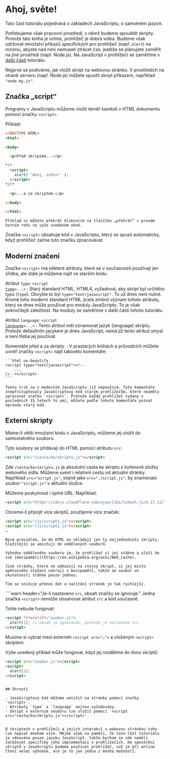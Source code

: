 # Ahoj, světe!

Tato část tutoriálu pojednává o základech JavaScriptu, o samotném jazyce.

Potřebujeme však pracovní prostředí, v němž budeme spouštět skripty. Protože tato kniha je online, prohlížeč je dobrá volba. Budeme však udržovat množství příkazů specifických pro prohlížeč (např. `alert`) na minimu, abyste nad nimi nemuseli ztrácet čas, jestliže se plánujete zaměřit na jiné prostředí (např. Node.js). Na JavaScript v prohlížeči se zaměříme v [další části](/ui) tutoriálu.

Nejprve se podíváme, jak vložit skript na webovou stránku. V prostředích na straně serveru (např. Node.js) můžete spustit skript příkazem, například `"node my.js"`.


## Značka „script“

Programy v JavaScriptu můžeme vložit téměř kamkoli v HTML dokumentu pomocí značky `<script>`.

Příklad:

```html run height=100
<!DOCTYPE HTML>
<html>

<body>

  <p>Před skriptem...</p>

*!*
  <script>
    alert( 'Ahoj, světe!' );
  </script>
*/!*

  <p>...a za skriptem.</p>

</body>

</html>
```

```online
Příklad si můžete přehrát kliknutím na tlačítko „přehrát“ v pravém horním rohu ve výše uvedeném okně.
```

Značka `<script>` obsahuje kód v JavaScriptu, který se spustí automaticky, když prohlížeč začne tuto značku zpracovávat.


## Moderní značení

Značka `<script>` má některé atributy, které se v současnosti používají jen zřídka, ale stále je můžeme najít ve starším kódu:

Atribut `type`: <code>&lt;script <u>type</u>=...&gt;</code>
: Starý standard HTML, HTML4, vyžadoval, aby skript byl určitého typu (`type`). Obvykle to byl `type="text/javascript"`. To už dnes není nutné. Kromě toho moderní standard HTML zcela změnil význam tohoto atributu, který se dnes může používat pro moduly JavaScriptu. To je však pokročilejší záležitost. Na moduly se zaměříme v další části tohoto tutoriálu.

Atribut `language`: <code>&lt;script <u>language</u>=...&gt;</code>
: Tento atribut měl oznamovat jazyk (language) skriptu. Protože defaultním jazykem je dnes JavaScript, nemá již tento atribut smysl a není třeba jej používat.

Komentáře před a za skripty.
: V prastarých knihách a průvodcích můžete uvnitř značky `<script>` najít takovéto komentáře:

    ```html no-beautify
    <script type="text/javascript"><!--
        ...
    //--></script>
    ```

    Tento trik se v moderním JavaScriptu již nepoužívá. Tyto komentáře znepřístupňovaly JavaScriptový kód starým prohlížečům, které neuměly zpracovat značku `<script>`. Protože každý prohlížeč vydaný v posledních 15 letech to umí, můžete podle tohoto komentáře poznat opravdu starý kód.


## Externí skripty

Máme-li větší množství kódu v JavaScriptu, můžeme jej uložit do samostatného souboru.

Tyto soubory se přidávají do HTML pomocí atributu `src`:

```html
<script src="/cesta/ke/skriptu.js"></script>
```

Zde `/cesta/ke/skriptu.js` je absolutní cesta ke skriptu z kořenové složky webového sídla. Můžeme uvést i relativní cestu od aktuální stránky. Například `src="script.js"`, stejně jako `src="./script.js"`, by znamenalo soubor `"script.js"` v aktuální složce.

Můžeme poskytnout i úplné URL. Například:

```html
<script src="https://cdnjs.cloudflare.com/ajax/libs/lodash.js/4.17.11/lodash.js"></script>
```

Chceme-li připojit více skriptů, použijeme více značek:

```html
<script src="/js/script1.js"></script>
<script src="/js/script2.js"></script>
…
```

```smart
Bývá pravidlem, že do HTML se ukládají jen ty nejjednodušší skripty. Složitější se umisťují do oddělených souborů.

Výhodou odděleného souboru je, že prohlížeč si jej stáhne a uloží do své [mezipaměti](https://en.wikipedia.org/wiki/Web_cache).

Jiné stránky, které se odkazují na stejný skript, si jej místo opětovného stažení nahrají z mezipaměti, takže se soubor ve skutečnosti stáhne pouze jednou.

Tím se snižuje přenos dat a načítání stránek je tak rychlejší.
```

````warn header="Je-li nastaveno `src`, obsah značky se ignoruje."
Jedna značka `<script>` nemůže obsahovat atribut `src` a kód současně.

Tohle nebude fungovat:

```html
<script *!*src*/!*="soubor.js">
  alert(1); // obsah je ignorován, protože je nastaveno src
</script>
```

Musíme si vybrat mezi externím `<script src="…">` a vloženým `<script>` skriptem.

Výše uvedený příklad může fungovat, když jej rozdělíme do dvou skriptů:

```html
<script src="soubor.js"></script>
<script>
  alert(1);
</script>
```
````

## Shrnutí

- JavaScriptový kód můžeme umístit na stránku pomocí značky `<script>`.
- Atributy `type` a `language` nejsou vyžadovány.
- Skript v externím souboru lze vložit pomocí `<script src="cesta/ke/skriptu.js"></script>`.


O skriptech v prohlížeči a jejich interakcí s webovou stránkou toho lze napsat mnohem více. Mějme však na paměti, že tato část tutoriálu je věnována pouze jazyku JavaScript, takže bychom se zde neměli zatěžovat specifiky jeho implementací v prohlížečích. Ke spouštění skriptů v JavaScriptu budeme používat prohlížeč, což je při online čtení velmi výhodné, ale je to jen jedna z mnoha možností.
